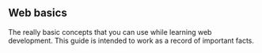 ## Web basics

The really basic concepts that you can use while learning web development. This guide is intended to work as a record of important facts. 